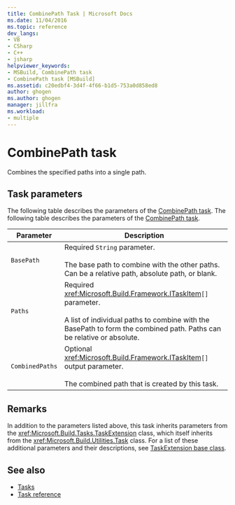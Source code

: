 ```yaml
---
title: CombinePath Task | Microsoft Docs
ms.date: 11/04/2016
ms.topic: reference
dev_langs:
- VB
- CSharp
- C++
- jsharp
helpviewer_keywords:
- MSBuild, CombinePath task
- CombinePath task [MSBuild]
ms.assetid: c20edbf4-3d4f-4f66-b1d5-753a0d858ed8
author: ghogen
ms.author: ghogen
manager: jillfra
ms.workload:
- multiple
---
```

# CombinePath task

Combines the specified paths into a single path.
## Task parameters

 The following table describes the parameters of the [CombinePath task](../msbuild/combinepath-task.md).
 The following table describes the parameters of the [CombinePath task](../msbuild/combinepath-task.md).

|Parameter|Description|
|---------------|-----------------|
|`BasePath`|Required `String` parameter.<br /><br /> The base path to combine with the other paths. Can be a relative path, absolute path, or blank.|
|`Paths`|Required <xref:Microsoft.Build.Framework.ITaskItem>`[]` parameter.<br /><br /> A list of individual paths to combine with the BasePath to form the combined path. Paths can be relative or absolute.|
|`CombinedPaths`|Optional <xref:Microsoft.Build.Framework.ITaskItem>`[]` output parameter.<br /><br /> The combined path that is created by this task.|

## Remarks

 In addition to the parameters listed above, this task inherits parameters from the <xref:Microsoft.Build.Tasks.TaskExtension> class, which itself inherits from the <xref:Microsoft.Build.Utilities.Task> class. For a list of these additional parameters and their descriptions, see [TaskExtension base class](../msbuild/taskextension-base-class.md).

## See also

- [Tasks](../msbuild/msbuild-tasks.md)
- [Task reference](../msbuild/msbuild-task-reference.md)
